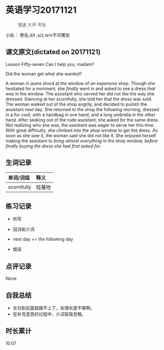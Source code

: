 # 英语学习20171121

> 慢速 大声 夸张

小处： 卷舌,d/t ,s/z,w/v不可懈怠

## 课文原文(dictated on 20171121)

Lesson Fifty-seven  Can I help you, madam?

Did the woman get what she wanted?
 
A woman in _jeans_ stood at _the_ window of _an expensive_ shop.
Though she hesitated for a monment, she _finally_ went in and asked to see a dress _that was_ in the window. 
The assistant who served her did not like the way she dressed.
Glancing at her scornfully, she told her that _the dress_ was sold.
The woman walked out of the shop angrily, and decided to punish the assistant next day.
She returned _to_ the shop the following morning, dressed in a fur _coat_, with a handbag _in_ one hand, and a long umbrella _in_ the other hand.
After seeking out of the rude assistant, she asked _for_ the same dress.
Not realizing who she was, the assistant was eager to serve her this time.
With great difficulty, she climbed _into_ the _shop_ window to get the dress.
As soon as she _saw_ it, the woman said she did not like it.
She enjoyed herself making the assistant to _bring almost everything_ in the shop window, _before finally buying the dress she had first asked for_.


## 生词记录
| 单词/词组 | 释义   |
| :---- | :--- |
| scornfully | 轻蔑地 |

## 练习记录
* 听写
 * 冠词和介词
 * next day == the following day

* 朗读

## 点评记录
None 

## 自我总结
* 长句到后面就跟不上了，处理长度不够啊。
* 在补充意思的过程中，介词容易忽略。

## 时长累计
10.07
